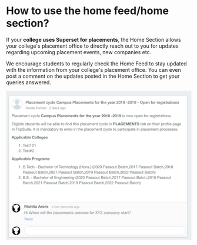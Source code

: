# How to use the home feed/home section?

If your **college uses Superset for placements**, the Home Section allows your college's placement office to directly reach out to you for updates regarding upcoming placement events, new companies etc.

We encourage students to regularly check the Home Feed to stay updated with the information from your college's placement office. You can even post a comment on the updates posted in the Home Section to get your queries answered. 

![](../../.gitbook/assets/image%20%28124%29.png)

